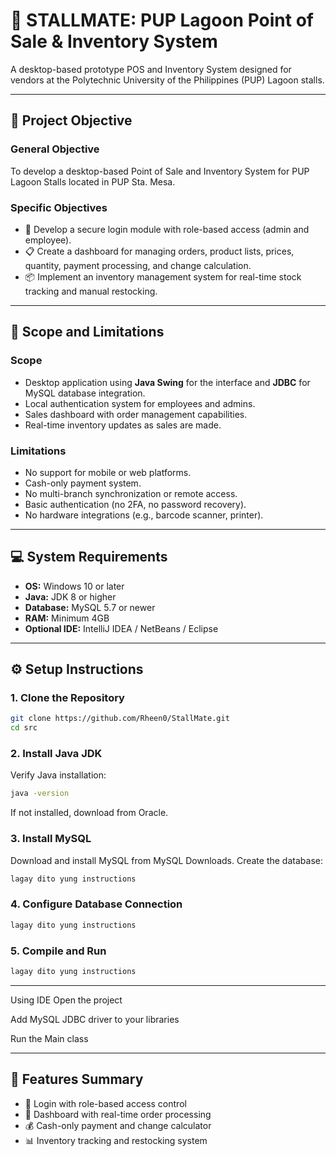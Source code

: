# 🧾 STALLMATE: PUP Lagoon Point of Sale & Inventory System

A desktop-based prototype POS and Inventory System designed for vendors at the Polytechnic University of the Philippines (PUP) Lagoon stalls.

---

## 🎯 Project Objective

### General Objective
To develop a desktop-based Point of Sale and Inventory System for PUP Lagoon Stalls located in PUP Sta. Mesa.

### Specific Objectives
- 🔐 Develop a secure login module with role-based access (admin and employee).
- 📋 Create a dashboard for managing orders, product lists, prices, quantity, payment processing, and change calculation.
- 📦 Implement an inventory management system for real-time stock tracking and manual restocking.

---

## 📌 Scope and Limitations

### Scope
- Desktop application using **Java Swing** for the interface and **JDBC** for MySQL database integration.
- Local authentication system for employees and admins.
- Sales dashboard with order management capabilities.
- Real-time inventory updates as sales are made.

### Limitations
- No support for mobile or web platforms.
- Cash-only payment system.
- No multi-branch synchronization or remote access.
- Basic authentication (no 2FA, no password recovery).
- No hardware integrations (e.g., barcode scanner, printer).

---

## 💻 System Requirements

- **OS:** Windows 10 or later
- **Java:** JDK 8 or higher
- **Database:** MySQL 5.7 or newer
- **RAM:** Minimum 4GB
- **Optional IDE:** IntelliJ IDEA / NetBeans / Eclipse

---


## ⚙️ Setup Instructions

### 1. Clone the Repository

```bash
git clone https://github.com/Rheen0/StallMate.git
cd src
```

### 2. Install Java JDK
Verify Java installation:
```bash
java -version
```
If not installed, download from Oracle.

### 3. Install MySQL

Download and install MySQL from MySQL Downloads.
Create the database:
```bash
lagay dito yung instructions
```

### 4. Configure Database Connection

```bash
lagay dito yung instructions
```

### 5. Compile and Run

```bash
lagay dito yung instructions
```

---

Using IDE
Open the project

Add MySQL JDBC driver to your libraries

Run the Main class

---

## 🧪 Features Summary
- 🔑 Login with role-based access control
- 🧾 Dashboard with real-time order processing
- 💰 Cash-only payment and change calculator
- 📊 Inventory tracking and restocking system


